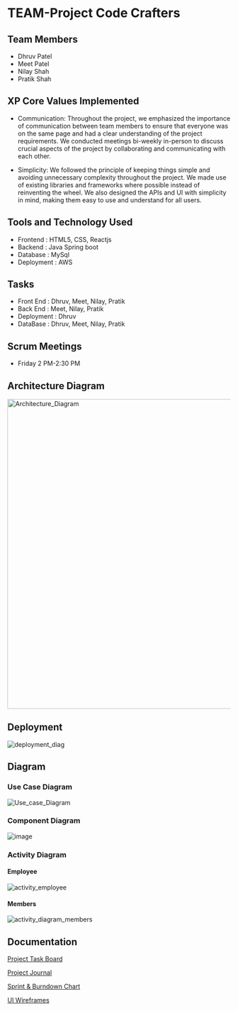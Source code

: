 # TEAM-Project Code Crafters

## Team Members
- Dhruv Patel
- Meet Patel
- Nilay Shah
- Pratik Shah

## XP Core Values Implemented
- Communication:
Throughout the project, we emphasized the importance of communication between team members to ensure that everyone was on the same page and had a clear understanding of the project requirements. We conducted meetings bi-weekly in-person to discuss crucial aspects of the project by collaborating and communicating with each other.

- Simplicity:
We followed the principle of keeping things simple and avoiding unnecessary complexity throughout the project. We made use of existing libraries and frameworks where possible instead of reinventing the wheel. We also designed the APIs and UI with simplicity in mind, making them easy to use and understand for all users.

## Tools and Technology Used
- Frontend : HTML5, CSS, Reactjs
- Backend : Java Spring boot
- Database : MySql
- Deployment : AWS

## Tasks
- Front End : Dhruv, Meet, Nilay, Pratik
- Back End : Meet, Nilay, Pratik
- Deployment : Dhruv
- DataBase : Dhruv, Meet, Nilay, Pratik

## Scrum Meetings
- Friday 2 PM-2:30 PM

## Architecture Diagram
<img width="698" alt="Architecture_Diagram" src="https://github.com/gopinathsjsu/team-project-code_crafters/assets/118388670/ff09686c-54d4-4326-a50e-7dbbe24e8a0d">

## Deployment
![deployment_diag](https://github.com/gopinathsjsu/team-project-code_crafters/assets/118388670/ee283ee5-855e-42e1-9e14-282feb7e80d7)

## Diagram

### Use Case Diagram
![Use_case_Diagram](https://github.com/gopinathsjsu/team-project-code_crafters/assets/118388670/7f877398-fede-46b0-ab8d-0ae0d79b48c9)

### Component Diagram
![image](https://github.com/gopinathsjsu/team-project-code_crafters/assets/71836462/f7ea8111-4dc7-413c-96fa-3b7901872053)

### Activity Diagram
#### Employee
![activity_employee](https://github.com/gopinathsjsu/team-project-code_crafters/assets/118388670/baa21dd5-0e32-4610-9ec1-aedfefc068d5)

#### Members
![activity_diagram_members](https://github.com/gopinathsjsu/team-project-code_crafters/assets/118388670/806f1199-2de6-4e77-a407-e0142a967aec)

## Documentation
[Project Task Board](https://github.com/orgs/gopinathsjsu/projects/85)

[Project Journal](https://docs.google.com/document/d/1oxfadrmRForyV6EE7UtLSbMhHzwAUEI3HRq6tuIm5Fo/edit?usp=sharing)

[Sprint & Burndown Chart](https://docs.google.com/spreadsheets/d/145UyyayTwGbSAf2zTr5LeFzEBvXQ9bsaqErwjHmYYwA/edit)

[UI Wireframes](https://github.com/gopinathsjsu/team-project-code_crafters/tree/master/UI-Wireframes)
